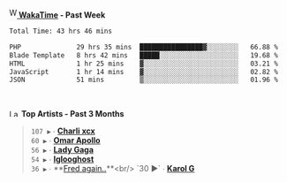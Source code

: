 <img src="https://github.com/dxnter/dxnter/assets/17434202/67b21fa4-d36d-46f9-9dec-f23d976b00ef" alt="WakaTime Logo" width="14" height="18"/><a href="https://wakatime.com/@dxnter" target="_blank"><strong> WakaTime</strong></a><strong> - Past Week</strong>

<!--START_SECTION:waka-->

```txt
Total Time: 43 hrs 46 mins

PHP              29 hrs 35 mins  ████████████████▓░░░░░░░░   66.88 %
Blade Template   8 hrs 42 mins   █████░░░░░░░░░░░░░░░░░░░░   19.68 %
HTML             1 hr 25 mins    ▓░░░░░░░░░░░░░░░░░░░░░░░░   03.21 %
JavaScript       1 hr 14 mins    ▓░░░░░░░░░░░░░░░░░░░░░░░░   02.82 %
JSON             51 mins         ▒░░░░░░░░░░░░░░░░░░░░░░░░   01.96 %
```

<!--END_SECTION:waka-->

<br/>

<!--START_LASTFM_ARTISTS:{"period": "3month", "rows": 6}-->
<a href="https://last.fm" target="_blank"><img src="https://user-images.githubusercontent.com/17434202/215290617-e793598d-d7c9-428f-9975-156db1ba89cc.svg" alt="Last.fm Logo" width="18" height="13"/></a> **Top Artists - Past 3 Months**

> `107 ▶️` ∙ **[Charli xcx](https://www.last.fm/music/Charli+xcx)**<br/>
> `60 ▶️` ∙ **[Omar Apollo](https://www.last.fm/music/Omar+Apollo)**<br/>
> `56 ▶️` ∙ **[Lady Gaga](https://www.last.fm/music/Lady+Gaga)**<br/>
> `54 ▶️` ∙ **[Iglooghost](https://www.last.fm/music/Iglooghost)**<br/>
> `36 ▶️` ∙ **[Fred again..](https://www.last.fm/music/Fred+again..)**<br/>
> `30 ▶️` ∙ **[Karol G](https://www.last.fm/music/Karol+G)**<br/>
<!--END_LASTFM_ARTISTS-->
